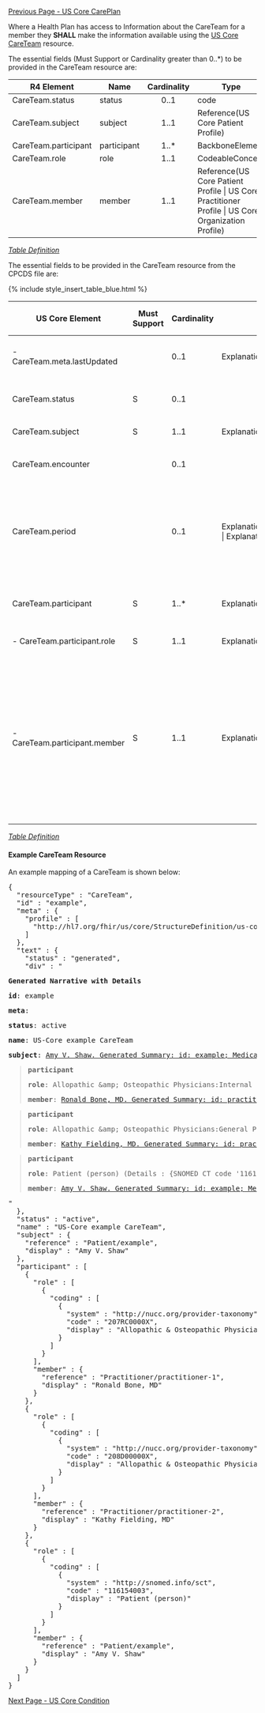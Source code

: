 [Previous Page - US Core CarePlan](USCoreCarePlan.html)

Where a Health Plan has access to Information about the CareTeam for a member they **SHALL** make the information available using the [US Core CareTeam](http://hl7.org/fhir/us/core/StructureDefinition-us-core-careteam.html) resource.

The essential fields (Must Support or Cardinality greater than 0..*) to be provided in the CareTeam resource are:

| R4 Element           | Name         | Cardinality | Type                                                                                               |
|----------------------|--------------|:-----------:|----------------------------------------------------------------------------------------------------|
| CareTeam.status      |  status      |     0..1    | code                                                                                               |
| CareTeam.subject     |  subject     |     1..1    | Reference(US Core Patient Profile)                                                                 |
| CareTeam.participant |  participant |     1..*    | BackboneElement                                                                                    |
| CareTeam.role        |  role        |     1..1    | CodeableConcept                                                                                    |
| CareTeam.member      |  member      |     1..1    | Reference(US Core Patient Profile \| US Core Practitioner Profile \| US Core Organization Profile) |


<i>[Table Definition](index.html#mapping-adjudicated-claims-information-to-clinical-resources)</i>

The essential fields to be provided in the CareTeam resource from the CPCDS file are:

{% include style_insert_table_blue.html %}

| US Core Element                | Must Support | Cardinality | CARIN-BB Element                                                                   | CPCDS Element Mapping or Implementer Note                                                                                                                                                                                                                                               |
|--------------------------------|--------------|-------------|------------------------------------------------------------------------------------|-----------------------------------------------------------------------------------------------------------------------------------------------------------------------------------------------------------------------------------------------------------------------------------------|
|  - CareTeam.meta.lastUpdated   |              |     0..1    | ExplanationOfBenefit.meta.lastUpdated                                              | [{"163":"Member Demographics Last Updated Date"}]                                                                                                                                                                                                                                       |
| CareTeam.status                |       S      |     0..1    |                                                                                    | . Note: When generated from claim set to [ active]                                                                                                                                                                                                                                      |
| CareTeam.subject               |       S      |     1..1    | ExplanationOfBenefit.patient                                                       | [{"Ref (1)":"Member id"}                                                                                                                                                                                                                                                                |
| CareTeam.encounter             |              |     0..1    |                                                                                    | . Note: Reference Encounter generated from claim/EOB                                                                                                                                                                                                                                    |
| CareTeam.period                |              |     0..1    | ExplanationOfBenefit.item.servicedPeriod \| ExplanationOfBenefit.item.servicedDate | [{"Ref (177, 178)":"Statement from date, Statement through date<br>"}, {"Ref (90,119)":"Service From date, Service to date"}                                                                                                                                                            |
| CareTeam.participant           |       S      |     1..*    | ExplanationOfBenefit.careTeam.provider                                             | . Note: Enter practitioner information in sub-elements below                                                                                                                                                                                                                            |
|  - CareTeam.participant.role   |       S      |     1..1    | ExplanationOfBenefit.careTeam.role                                                 | [{"165":"Care Team Role"}]                                                                                                                                                                                                                                                              |
|  - CareTeam.participant.member |       S      |     1..1    | ExplanationOfBenefit.careTeam.member                                               | [{"Ref (93, 96, 98, 99, 173)":"Provider attending, PCP, operating, refering and supervising NPIs"}, {"Ref (166, 169, 182, 171, 174)":"Provider attending, PCP, operating, refering and supervising names"}, {"Ref (94, 167)":"Claim Billing Provider NPI, Claim Billing Provider Name"} |




<i>[Table Definition](index.html#mapping-adjudicated-claims-information-to-clinical-resources)</i>

#### Example CareTeam Resource

An example mapping of a CareTeam is shown below:

<pre>
{
  "resourceType" : "CareTeam",
  "id" : "example",
  "meta" : {
    "profile" : [
      "http://hl7.org/fhir/us/core/StructureDefinition/us-core-careteam"
    ]
  },
  "text" : {
    "status" : "generated",
    "div" : "<div xmlns=\"http://www.w3.org/1999/xhtml\"><p><b>Generated Narrative with Details</b></p><p><b>id</b>: example</p><p><b>meta</b>: </p><p><b>status</b>: active</p><p><b>name</b>: US-Core example CareTeam</p><p><b>subject</b>: <a href=\"Patient-example.html\">Amy V. Shaw. Generated Summary: id: example; Medical Record Number = 1032702 (USUAL); active; Amy V. Shaw ; ph: 555-555-5555(HOME), amy.shaw@example.com; gender: female; birthDate: Feb 20, 2007</a></p><blockquote><p><b>participant</b></p><p><b>role</b>: Allopathic &amp;amp; Osteopathic Physicians:Internal Medicine:Cardiovascular Disease <span style=\"background: LightGoldenRodYellow\">(Details : {http://nucc.org/provider-taxonomy code '207RC0000X' = 'Cardiovascular Disease', given as 'Allopathic &amp;amp; Osteopathic Physicians:Internal Medicine:Cardiovascular Disease'})</span></p><p><b>member</b>: <a href=\"Practitioner-practitioner-1.html\">Ronald Bone, MD. Generated Summary: id: practitioner-1; 9941339108, 25456; Ronald Bone </a></p></blockquote><blockquote><p><b>participant</b></p><p><b>role</b>: Allopathic &amp;amp; Osteopathic Physicians:General Practice <span style=\"background: LightGoldenRodYellow\">(Details : {http://nucc.org/provider-taxonomy code '208D00000X' = 'General Practice', given as 'Allopathic &amp;amp; Osteopathic Physicians:General Practice'})</span></p><p><b>member</b>: <a href=\"Practitioner-practitioner-2.html\">Kathy Fielding, MD. Generated Summary: id: practitioner-2; 1245319599, 456789; Fielding Kathy </a></p></blockquote><blockquote><p><b>participant</b></p><p><b>role</b>: Patient (person) <span style=\"background: LightGoldenRodYellow\">(Details : {SNOMED CT code '116154003' = 'Patient', given as 'Patient (person)'})</span></p><p><b>member</b>: <a href=\"Patient-example.html\">Amy V. Shaw. Generated Summary: id: example; Medical Record Number = 1032702 (USUAL); active; Amy V. Shaw ; ph: 555-555-5555(HOME), amy.shaw@example.com; gender: female; birthDate: Feb 20, 2007</a></p></blockquote></div>"
  },
  "status" : "active",
  "name" : "US-Core example CareTeam",
  "subject" : {
    "reference" : "Patient/example",
    "display" : "Amy V. Shaw"
  },
  "participant" : [
    {
      "role" : [
        {
          "coding" : [
            {
              "system" : "http://nucc.org/provider-taxonomy",
              "code" : "207RC0000X",
              "display" : "Allopathic &amp; Osteopathic Physicians:Internal Medicine:Cardiovascular Disease"
            }
          ]
        }
      ],
      "member" : {
        "reference" : "Practitioner/practitioner-1",
        "display" : "Ronald Bone, MD"
      }
    },
    {
      "role" : [
        {
          "coding" : [
            {
              "system" : "http://nucc.org/provider-taxonomy",
              "code" : "208D00000X",
              "display" : "Allopathic &amp; Osteopathic Physicians:General Practice"
            }
          ]
        }
      ],
      "member" : {
        "reference" : "Practitioner/practitioner-2",
        "display" : "Kathy Fielding, MD"
      }
    },
    {
      "role" : [
        {
          "coding" : [
            {
              "system" : "http://snomed.info/sct",
              "code" : "116154003",
              "display" : "Patient (person)"
            }
          ]
        }
      ],
      "member" : {
        "reference" : "Patient/example",
        "display" : "Amy V. Shaw"
      }
    }
  ]
}
</pre>



[Next Page - US Core Condition](USCoreCondition.html)
